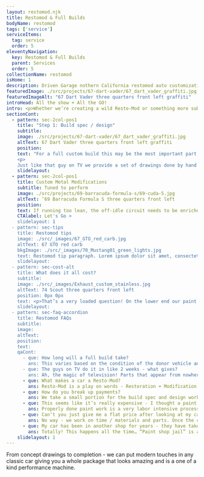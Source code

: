 ```yaml
---
layout: restomod.njk
title: Restomod & Full Builds
bodyName: restomod
tags: ['service']
serviceItems:
  tag: service
  order: 5
eleventyNavigation:
  key: Restomod & Full Builds
  parent: Services
  order: 5
collectionName: restomod
isHome: 1
description: Driven Garage nothern California restomod auto customization and repair shop  
featuredImage: ./src/projects/67-dart-vader/67_dart_vader_graffiti.jpg
featuredImageAlt: "67 Dart Vader three quarters front left graffiti"
introHead: All the show + All the GO!
intro: <p>Whether we’re creating a wild Resto-Mod or something more subtle we follow a strict process to ensure quality of work and get the best outcome. Some of the steps change based on the type of build - but our process for the basic metalwork, body and paint remains the same no matter what level we are taking the job to.</p><p>Over the years we have honed our process to the 13 Step approach described here. There are smaller steps in-between - and we sweat every detail. We won’t compromise here, as compromising by skipping steps or changing our process usually results in sub-par work.</p>
sectionCont:
  - pattern: sec-2col-pos1
    title: "Step 1: Build spec / design"
    subtitle: 
    image: ./src/projects/67-dart-vader/67_dart_vader_graffiti.jpg
    altText: 67 Dart Vader three quarters front left graffiti
    position: 
    text: "For a full custom build this may be the most important part of the process as it gives the project a vision to move forward. We’ll not only spec the nuts and bolts components like engine and transmission, suspension, cooling and fuel systems - but also define the stance, body modifications, color and interior designs. We work with each client to realize their vision and our professional design team will offer a set of drawings that brings tasteful mods that will stand the test of time.</p>
    <p>
    Just like that guy on TV we provide a set of drawings done by hand that work through the design vision and choices that influence the entire build. We start with a line drawing from several views of the stock vehicle - then through a series of loose sketches we refine the stance, wheel choice and modification ideas. Ultimately after several design reviews with you we refine the design to a set of finished renderings that show what the whole package will look like in the end. It’s a fun process!"
    slidelayout:
  - pattern: sec-2col-pos1
    title: Custom Metal Modifications
    subtitle: Tuned to perform
    image: ./src/projects/69-barracuda-formula-s/69-cuda-5.jpg
    altText: ’69 Barracuda Formula S three quarters front left
    position: 
    text: If running too lean, the off-idle circuit needs to be enriched. Regardless of the carburetor brand,  we can make the right adjustments to ensure your engine gets the correct amount of fuel it needs. If the problem is throttle response, the pump circuit needs to be more active. We’ll adjust your carburetor, or recommend a high-performance replacement, that will give you power when you need it. Lastly, the ignition spark timing curve and the air-fuel mix curve should be retuned. With the proper mix and firing, we’ll make sure your classic gives you the power to make it fun to drive again.
    CTAlabel: Let's Go >
    slidelayout: 1
  - pattern: sec-tips
    title: Restomod tips
    image: ./src/_images/67_GTO_red_carb.jpg
    altText: 67 GTO red carb
    bkgImage: ./src/_images/70_Mustang01_green_lights.jpg
    text: Restomod tip paragraph. Lorem ipsum dolor sit amet, consectetur adipiscing elit. Cras vitae dolor id enim iaculis bibendum. Fusce ut pellentesque erat. Nunc vitae viverra massa. Duis placerat a augue in eleifend. Pellentesque ut neque ex. Ut non nisi ultrices, tincidunt nunc vitae, tincidunt orci. Donec cursus sagittis felis sed tempus. Ut et viverra arcu.
    slidelayout:
  - pattern: sec-cost-alt
    title: What does it all cost?
    subtitle: 
    image: ./src/_images/Exhaust_custom_stainless.jpg
    altText: 74 Scout three quarters front left
    position: 0px 0px
    text: <p>That’s a very loaded question! On the lower end our paint service requires at a minimum exterior disassembly with all trim and glass removed and stripping to bare metal. On the higher end and rotisserie restoration to concours level or a magazine feature worthy custom Resto-Mod and anything in-between is in our wheelhouse.  Price really comes down to level of fit and finish, modifications and parts we use.</p><p>There is no single price - but see the table below that details the basics for 3 levels of build level based on labor and components / modifications. There is crossover from one extreme to the other and every job is different - but you can use this as a guide to see how low - or far we can go.</p>
    slidelayout: 
  - pattern: sec-faq-accordion
    title: Restomod FAQs
    subtitle: 
    image: 
    altText: 
    position: 
    text: 
    qaCont:
      - que: How long will a full build take?
        ans: This varies based on the condition of the donor vehicle and other factors.  Typically a  full custom build can take 6 mos. to 24+ mos. depending on level of build, components and parts availability.
      - que: The guys on TV do it in like 2 weeks - what gives?
        ans: Ah, the magic of television! Parts that appear from nowhere at a moment's notice, a whole crew working behind the scenes. No labor laws, all nighters… It can take 1,000 to 2,000 hours or more to create a work of art on wheels - it’s simple math.
      - que: What makes a car a Resto-Mod?
        ans: Resto-Mod is a play on words - Restoration + Modification. There is a wide range here. A restored car with a modern engine swap can be a Resto-Mod. A restored car with disc brakes instead of factory drums can be considered a Resto-Mod. A car with a coil-over suspension can be considered a Resto-Mod. In our opinion - it takes a combination of these things, along with custom body modifications to fit neatly in the category. 
      - que: How do you break up payments?
        ans: We take a small portion for the build spec and design work if that is a part of the process. From there we bill on a regular schedule based on job length for parts, materials and labor. The payment terms will be defined in the build spec and estimate - but in general we bill every 2 weeks for shorter jobs, and every 3-4 for more complex longer term jobs until complete. It can be 4 payments or up to 30 payments depending on the job. 
      - que: This seems like it’s really expensive - I thought a paint job would only cost a few thousand dollars?
        ans: Properly done paint work is a very labor intensive process and can take hundreds of hours to do a job that looks good and lasts. Quality materials are expensive, and professional certified technicians don’t come cheap. We don’t compromise on quality for either time or materials.
      - que: Can’t you just give me a flat price after looking at my car?
        ans: No way - we work on time / materials and parts. Once the car has been disassembled and blasted we can hone in closer on what it will take. But some cars need more work than others for metal and body, and some cars have parts that are expensive and hard to find.
      - que: My car has been in another shop for years - they have taken a bunch of money and haven’t done much work to it. Can I have it brought to you to finish?
        ans: Totally! This happens all the time… “Paint shop jail” is a terrible place to be. Just know that we may have to re-do some of the work that they already did to make sure it's right - and we won’t get involved with getting your car back for you.
    slidelayout: 1
---
```


From concept drawings to completion - we can put modern touches in any classic car giving you a whole package that looks amazing and is a one of a kind performance machine.